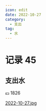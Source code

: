 ```yaml
---
icon: edit
date: 2022-10-27
category:
  - 支出
tag:
  - 水
---
```


# 记录 45

## 支出水

:yen: 1826

[2022-10-27.jpg](https://i.postimg.cc/pVC5jc8L/2022-10-27.jpg)
